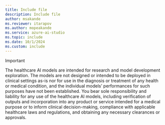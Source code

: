 ```yaml
---
title: Include file
description: Include file
author: msakande
ms.reviewer: itarapov
ms.author: mopeakande
ms.service: azure-ai-studio
ms.topic: include
ms.date: 10/1/2024
ms.custom: include
---
```


> [!IMPORTANT]
> The healthcare AI models are intended for research and model development exploration. The models are not designed or intended to be deployed in clinical settings as-is nor for use in the diagnosis or treatment of any health or medical condition, and the individual models’ performances for such purposes have not been established. You bear sole responsibility and liability for any use of the healthcare AI models, including verification of outputs and incorporation into any product or service intended for a medical purpose or to inform clinical decision-making, compliance with applicable healthcare laws and regulations, and obtaining any necessary clearances or approvals.